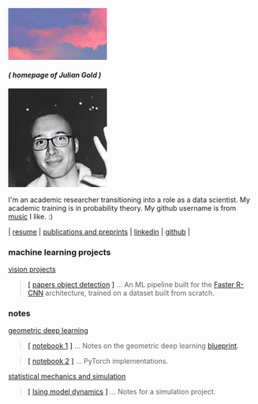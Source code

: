 <img src="gold_a_sky.jpg" alt="" width="200"/>

#### _( homepage of Julian Gold )_

<img src="gold_head.jpg" alt="" width="200"/>

I'm an academic researcher transitioning into a role as a data scientist. My academic training is in probability theory. My github username is from [music](https://en.wikipedia.org/wiki/Hounds_of_Love) I like. :)

| [resume](https://the-ninth-wave.github.io/gold_resume.pdf)  | [publications and preprints](https://the-ninth-wave.github.io/papers/) | [linkedin](https://www.linkedin.com/in/julian-gold) | [github](https://github.com/the-ninth-wave) |

### machine learning projects


[vision projects](https://the-ninth-wave.github.io/vision-projects) 

> __[__ [papers object detection](https://the-ninth-wave.github.io/vision-projects/jupyter/2021/10/21/math-papers-v17.html) __]__ ...  An ML pipeline built for the [Faster R-CNN](https://towardsdatascience.com/faster-rcnn-object-detection-f865e5ed7fc4) architecture, trained on a dataset built from scratch.

### notes

[geometric deep learning](https://the-ninth-wave.github.io/geometric-deep-learning)

> __[__ [notebook 1](https://the-ninth-wave.github.io/geometric-deep-learning/jupyter/2021/10/21/GDL1.html) __]__ ... Notes on the geometric deep learning [blueprint](https://arxiv.org/abs/2104.13478). 

> __[__ [notebook 2](https://the-ninth-wave.github.io/geometric-deep-learning/jupyter/2021/10/24/GDL2.html) __]__ ... PyTorch implementations. 

[statistical mechanics and simulation](https://the-ninth-wave.github.io/stat-mech)

> __[__ [Ising model dynamics](https://the-ninth-wave.github.io/stat-mech/jupyter/2021/12/16/simulation.html) __]__ ... Notes for a simulation project. 
